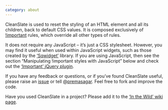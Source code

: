 ```yaml
---
category: about
---
```


CleanSlate is used to reset the styling of an HTML element and all its children, back to default CSS values. It is composed exclusively of [!important](http://www.w3.org/TR/CSS2/cascade.html#important-rules) rules, which override all other types of rules.

It does not require any JavaScript – it’s just a CSS stylesheet. However, you may find it useful when used within JavaScript widgets, such as those created by the [‘Sqwidget’](:https://github.com/premasagar/sqwidget) library. If you are using JavaScript, then see the section “Manipulating !important styles with JavaScript” below and check out the [‘Important’ jQuery plugin](https://github.com/premasagar/important).

If you have any feedback or questions, or if you’ve found CleanSlate useful, please raise an [issue](https://github.com/premasagar/cleanslate/issues) or tell [@premasagar](http://twitter.com/premasagar). Feel free to fork and improve the code.

Have you used CleanSlate in a project? Please add it to the [‘In the Wild’ wiki page](https://github.com/premasagar/cleanslate/wiki/In-the-Wild).